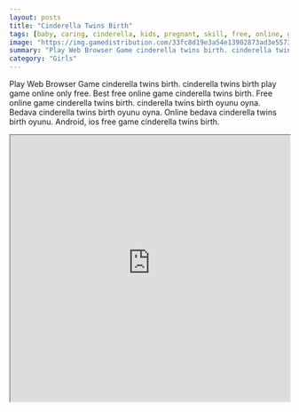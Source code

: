 ```yaml
---
layout: posts
title: "Cinderella Twins Birth"
tags: [baby, caring, cinderella, kids, pregnant, skill, free, online, games, oyna, game, free, games, play, play, games]
image: "https://img.gamedistribution.com/33fc8d19e3a54e13902873ad3e5573a0.jpg"
summary: "Play Web Browser Game cinderella twins birth. cinderella twins birth play game online only free. Best free online game cinderella twins birth. Free online game cinderella twins birth. cinderella twins birth oyunu oyna. Bedava cinderella twins birth oyunu oyna. Online bedava cinderella twins birth oyunu. Android, ios free game cinderella twins birth."
category: "Girls"
---
```


Play Web Browser Game cinderella twins birth. cinderella twins birth play game online only free. Best free online game cinderella twins birth. Free online game cinderella twins birth. cinderella twins birth oyunu oyna. Bedava cinderella twins birth oyunu oyna. Online bedava cinderella twins birth oyunu. Android, ios free game cinderella twins birth.

<iframe width="100%" height="480px;" src="https://html5.gamedistribution.com/33fc8d19e3a54e13902873ad3e5573a0/"></iframe>